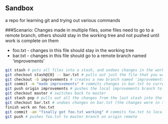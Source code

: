 Sandbox
-------

a repo for learning git and trying out various commands

###Scenario: Changes made in multiple files, some files need to go to a remote branch, others should stay in the working tree and not pushed until work is complete on them

* foo.txt - changes in this file should stay in the working tree
* bar.txt - changes in this file should go to a remote branch named 'improvements'

```bash
git stash # puts all files into a stash, and undoes changes in the working tree
git checkout stash@{0} -- bar.txt # pulls out just the file that you want to put in the branch
git checkout -b improvements # creates a new branch named 'improvements' and switches to it
git commit -m "made improvements" # commits changes in bar.txt to current branch (improvements)
git push origin improvements # pushes the local improvements branch to the remote named 'origin'
git checkout master # switches back to master
git stash pop # pulls out all the changes from the last stash into the working tree, and deletes the stash
git checkout bar.txt # undoes changes on bar.txt (the changes were in the stash)
finish work on foo.txt
git commit -am "finally got foo.txt working" # commits foo.txt to local master branch
git push # pushes foo.txt to master branch on origin remote
```
